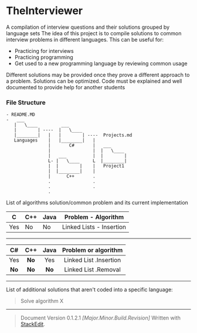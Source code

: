TheInterviewer
==============

A compilation of interview questions and their solutions grouped by language sets
The idea of this project is to compile solutions to common interview problems in different languages. This can be useful for:
- Practicing for interviews
- Practicing programming
- Get used to a new programming language by reviewing common usage

Different solutions may be provided once they prove a different approach to a problem. Solutions can be optimized. Code must be explained and well documented to provide help for another students

### File Structure

```Cmd
- README.MD
-   ___
   |   \____         ___
   |        | ----  |   \____        
   |________|   |   |        | ----  Projects.md
   Languages    |   |________|   | 
                |       C#       |   ___
                |                |  |   \____
                |   ___          |  |        |
                L- |   \____     L  |________|
                |  |        |    |   Project1
                |  |________|    |
                |      C++       .
                .                . 
                .                .
                .
```

List of algorithms solution/common problem and its current implementation


| C<Sharp> | C++ | Java | Problem - Algorithm |
| -- | --- | ---- | ------------------- |
| Yes | No | No | Linked Lists - Insertion |

---

| C# | C++ | Java | Problem or algorithm |
|:-------------:|:-----------:|:-------:|:--------:|
| Yes      | **No** | Yes | Linked List .Insertion |
| **No**     | **No** | **No** | Linked List .Removal |

---

List of additional solutions that aren't coded into a specific language:
> Solve algorithm X

---
>Document Version 0.1.2.1
*[Major.Minor.Build.Revision]*
> Written with [StackEdit](https://stackedit.io/).
